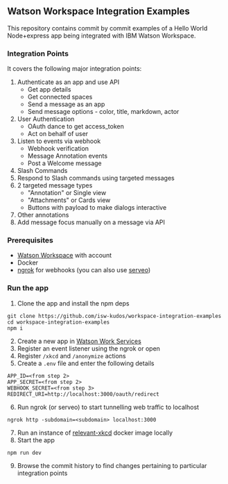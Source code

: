 ## Watson Workspace Integration Examples

This repository contains commit by commit examples of a Hello World Node+express app being integrated with IBM Watson Workspace.

### Integration Points
It covers the following major integration points:

1. Authenticate as an app and use API
    - Get app details
    - Get connected spaces
    - Send a message as an app
    - Send message options - color, title, markdown, actor
2. User Authentication
    - OAuth dance to get access_token
    - Act on behalf of user
3. Listen to events via webhook
    - Webhook verification
    - Message Annotation events
    - Post a Welcome message
4. Slash Commands
5. Respond to Slash commands using targeted messages
6. 2 targeted message types
    - "Annotation" or Single view
    - "Attachments" or Cards view
    - Buttons with payload to make dialogs interactive
7. Other annotations
8. Add message focus manually on a message via API


### Prerequisites
- [Watson Workspace](workspace.ibm.com) with account
- Docker
- [ngrok](ngrok.io) for webhooks (you can also use [serveo](serveo.net))

### Run the app
1. Clone the app and install the npm deps
```
git clone https://github.com/isw-kudos/workspace-integration-examples
cd workspace-integration-examples
npm i
```
2. Create a new app in [Watson Work Services](developer.watsonwork.ibm.com)
3. Register an event listener using the ngrok or open
4. Register `/xkcd` and `/anonymize` actions
5. Create a `.env` file and enter the following details
```
APP_ID=<from step 2>
APP_SECRET=<from step 2>
WEBHOOK_SECRET=<from step 3>
REDIRECT_URI=http://localhost:3000/oauth/redirect
```
6. Run ngrok (or serveo) to start tunnelling web traffic to localhost
```
ngrok http -subdomain=<subdomain> localhost:3000
```
7. Run an instance of [relevant-xkcd](https://github.com/adtac/relevant-xkcd#installation) docker image locally
8. Start the app
```
npm run dev
```
9. Browse the commit history to find changes pertaining to particular integration points
